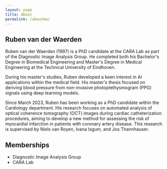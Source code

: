 ```yaml
---
layout: page
title: About
permalink: /aboutme/
---
```


## Ruben van der Waerden

Ruben van der Waerden (1997) is a PhD candidate at the CARA Lab as part of the Diagnostic Image Analysis Group. He completed both his Bachelor's Degree in Biomedical Engineering and Master's Degree in Medical Engineering at the Technical University of Eindhoven.

During his master's studies, Ruben developed a keen interest in AI applications within the medical field. His master's thesis focused on deriving blood pressure from non-invasive photoplethysmogram (PPG) signals using deep learning models.

Since March 2023, Ruben has been working as a PhD candidate within the Cardiology department. His research focuses on automated analysis of optical coherence tomography (OCT) images during cardiac catheterization procedures, aiming to develop a new method for assessing the risk of myocardial infarction in patients with coronary artery disease. This research is supervised by Niels van Royen, Ivana Isgum, and Jos Thannhauser.

## Memberships

- Diagnostic Image Analysis Group
- CARA Lab
